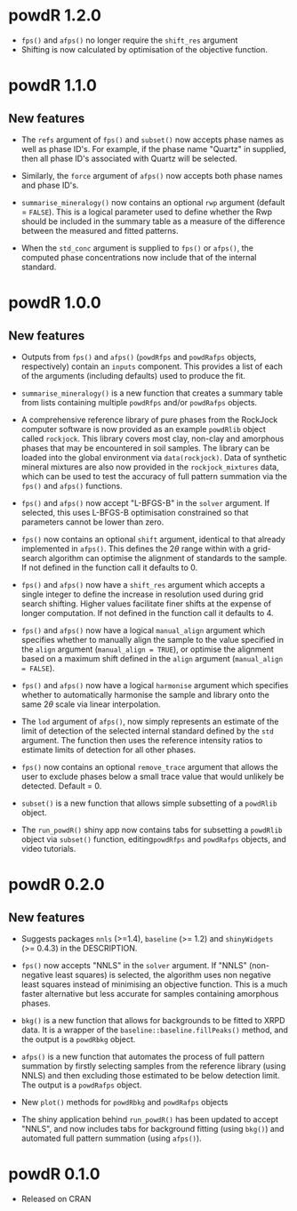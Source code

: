 # powdR 1.2.0
* `fps()` and `afps()` no longer require the `shift_res` argument
* Shifting is now calculated by optimisation of the objective function.

# powdR 1.1.0

## New features
* The `refs` argument of `fps()` and `subset()` now accepts phase names as well as phase ID's. For example, if
  the phase name "Quartz" in supplied, then all phase ID's associated with Quartz will be selected.
  
* Similarly, the `force` argument of `afps()` now accepts both phase names and phase ID's.

* `summarise_mineralogy()` now contains an optional `rwp` argument (default = `FALSE`). This is a logical
  parameter used to define whether the Rwp should be included in the summary table as a measure of the
  difference between the measured and fitted patterns.
  
* When the `std_conc` argument is supplied to `fps()` or `afps()`, the computed phase concentrations now
  include that of the internal standard.

# powdR 1.0.0

## New features
*  Outputs from `fps()` and `afps()` (`powdRfps` and `powdRafps` objects, respectively) contain
   an `inputs` component. This provides a list of each of the arguments (including defaults) used to
   produce the fit.

*  `summarise_mineralogy()` is a new function that creates a summary table from lists containing
   multiple `powdRfps` and/or `powdRafps` objects.

*  A comprehensive reference library of pure phases from the RockJock computer software is now
   provided as an example `powdRlib` object called `rockjock`. This library covers most clay,
   non-clay and amorphous phases that may be encountered in soil samples. The library can be
   loaded into the global environment via `data(rockjock)`. Data of synthetic mineral mixtures
   are also now provided in the `rockjock_mixtures` data, which can be used to test the accuracy
   of full pattern summation via the `fps()` and `afps()` functions. 

*  `fps()` and `afps()` now accept "L-BFGS-B" in the `solver` argument. If selected, this uses
   L-BFGS-B optimisation constrained so that parameters cannot be lower than zero.

*  `fps()` now contains an optional `shift` argument, identical to that already implemented in
   `afps()`. This defines the 2$\theta$ range within with a grid-search algorithm can optimise the
    alignment of standards to the sample. If not defined in the function call it defaults to 0.
    
*  `fps()` and `afps()` now have a `shift_res` argument which accepts a single integer to define
   the increase in resolution used during grid search shifting. Higher values facilitate finer
   shifts at the expense of longer computation. If not defined in the function call it defaults
   to 4.
   
*  `fps()` and `afps()` now have a logical `manual_align` argument which specifies whether to
   manually align the sample to the value specified in the `align` argument (`manual_align = TRUE`),
   or optimise the alignment based on a maximum shift defined in the `align` argument 
   (`manual_align = FALSE`).
   
*  `fps()` and `afps()` now have a logical `harmonise` argument which specifies whether to
   automatically harmonise the sample and library onto the same 2$\theta$ scale via linear interpolation.

*  The `lod` argument of `afps()`, now simply represents an estimate of the limit of detection of
   the selected internal standard defined by the `std` argument. The function then uses the reference
   intensity ratios to estimate limits of detection for all other phases.
   
*  `fps()` now contains an optional `remove_trace` argument that allows the user to exclude phases
   below a small trace value that would unlikely be detected. Default = 0.

*  `subset()` is a new function that allows simple subsetting of a `powdRlib` object.

*  The `run_powdR()` shiny app now contains tabs for subsetting a `powdRlib` object via `subset()`
   function, editing`powdRfps` and `powdRafps` objects, and video tutorials.
   
# powdR 0.2.0

## New features

*   Suggests packages `nnls` (>=1.4), `baseline` (>= 1.2) and `shinyWidgets` (>= 0.4.3) in
    the DESCRIPTION.

*   `fps()` now accepts "NNLS" in the `solver` argument. If "NNLS" (non-negative least
    squares) is selected, the algorithm uses non negative least squares instead of
    minimising an objective function. This is a much faster alternative but less
    accurate for samples containing amorphous phases.
    
*   `bkg()` is a new function that allows for backgrounds to be fitted to XRPD data.
    It is a wrapper of the `baseline::baseline.fillPeaks()` method, and the output is
    a `powdRbkg` object.
    
*   `afps()` is a new function that automates the process of full pattern
    summation by firstly selecting samples from the reference library (using NNLS) and
    then excluding those estimated to be below detection limit. The output is a `powdRafps`
    object.
    
*   New `plot()` methods for `powdRbkg` and `powdRafps` objects 
    
*   The shiny application behind `run_powdR()` has been updated to accept "NNLS", and
    now includes tabs for background fitting (using `bkg()`) and automated full pattern
    summation (using `afps()`).
    
# powdR 0.1.0

*   Released on CRAN
